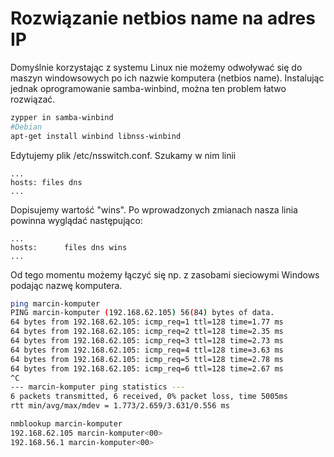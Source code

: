 Rozwiązanie netbios name na adres IP
====================================

Domyślnie korzystając z systemu Linux nie możemy odwoływać się do maszyn windowsowych po ich nazwie komputera (netbios name). Instalując jednak oprogramowanie samba-winbind, można ten problem łatwo rozwiązać.

``` bash
zypper in samba-winbind
#Debian
apt-get install winbind libnss-winbind
```

Edytujemy plik /etc/nsswitch.conf. Szukamy w nim linii

```
...
hosts: files dns
...
```

Dopisujemy wartość "wins". Po wprowadzonych zmianach nasza linia powinna wyglądać następująco:

```
...
hosts:      files dns wins
...
```

Od tego momentu możemy łączyć się np. z zasobami sieciowymi Windows podając nazwę komputera.

``` bash
ping marcin-komputer
PING marcin-komputer (192.168.62.105) 56(84) bytes of data.
64 bytes from 192.168.62.105: icmp_req=1 ttl=128 time=1.77 ms
64 bytes from 192.168.62.105: icmp_req=2 ttl=128 time=2.35 ms
64 bytes from 192.168.62.105: icmp_req=3 ttl=128 time=2.73 ms
64 bytes from 192.168.62.105: icmp_req=4 ttl=128 time=3.63 ms
64 bytes from 192.168.62.105: icmp_req=5 ttl=128 time=2.78 ms
64 bytes from 192.168.62.105: icmp_req=6 ttl=128 time=2.67 ms
^C
--- marcin-komputer ping statistics ---
6 packets transmitted, 6 received, 0% packet loss, time 5005ms
rtt min/avg/max/mdev = 1.773/2.659/3.631/0.556 ms
```

``` bash
nmblookup marcin-komputer
192.168.62.105 marcin-komputer<00>
192.168.56.1 marcin-komputer<00>
```